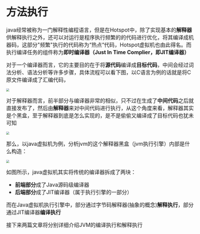 # 方法执行

java经常被称为一门解释性编程语言，但是在Hotspot中，除了实现基本的**解释器**供解释执行之外，还可以对运行是程序执行频繁的的代码进行优化，将其编译成机器码，这部分"频繁"执行的代码称为“热点“代码，Hotspot虚拟机也由此得名。而执行编译任务的组件称为**即时编译器（Just In Time Complier，即JIT编译器）**

对于一个编译器而言，它的主要目的在于将**源代码**编译成**目标代码**，中间会经过词法分析、语法分析等许多步骤，具体流程可以看下图，以C语言为例的话就是将C原文件编译成了汇编代码，

<img src="../../../../img/image%20%2833%29.png" style="zoom:50%;" />

对于解释器而言，前半部分与编译器非常的相似，只不过在生成了**中间代码**之后就直接发布了，然后由**解释器**来对中间代码进行执行，从这个角度来看，解释器其实是个黑盒，至于解释器到底是怎么实现的，是不是偷偷又编译成了目标代码也犹未可知

<img src="../../../../img/image%20%2840%29.png" style="zoom:50%;" />

那么，以java虚拟机为例，分析jvm的这个解释器黑盒（jvm执行引擎）内部是什么构造：

<img src="../../../../img/image%20%2838%29.png" style="zoom:50%;" />

如图所示，java虚拟机其实将传统的编译器拆成了两块：

- **前端部分**成了Java源码级编译器
- **后端部分**成了JIT编译器（属于执行引擎的一部分）

而在Java虚拟机执行引擎中，部分通过字节码解释器(抽象的概念)**解释执行**，部分通过JIT编译器**编译执行**

接下来两篇文章将分别详细介绍JVM的编译执行和解释执行





